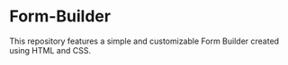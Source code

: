 # Form-Builder
This repository features a simple and customizable Form Builder created using HTML and CSS.  
